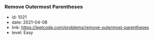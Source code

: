 ### Remove Outermost Parentheses

* id: 1021
* date: 2021-04-08
* link: https://leetcode.com/problems/remove-outermost-parentheses
* level: Easy
